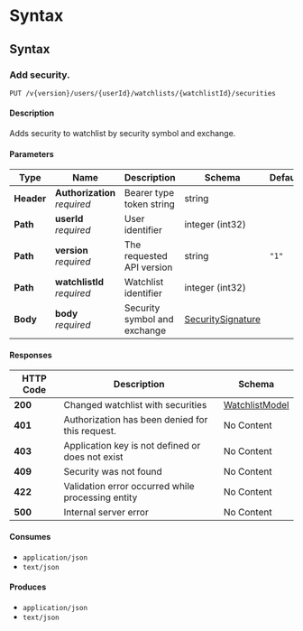 # Syntax

## Syntax

### Add security.

```
PUT /v{version}/users/{userId}/watchlists/{watchlistId}/securities
```

#### Description

Adds security to watchlist by security symbol and exchange.

#### Parameters

| Type       | Name                         | Description                  | Schema                                                                                                                | Default |
| ---------- | ---------------------------- | ---------------------------- | --------------------------------------------------------------------------------------------------------------------- | ------- |
| **Header** | **Authorization** _required_ | Bearer type token string     | string                                                                                                                |         |
| **Path**   | **userId** _required_        | User identifier              | integer (int32)                                                                                                       |         |
| **Path**   | **version** _required_       | The requested API version    | string                                                                                                                | `"1"`   |
| **Path**   | **watchlistId** _required_   | Watchlist identifier         | integer (int32)                                                                                                       |         |
| **Body**   | **body** _required_          | Security symbol and exchange | [SecuritySignature](https://app.gitbook.com/s/-LXJuhyjj-AUgQQ9uQBL/web-api/trading-api/definitions#securitysignature) |         |

#### Responses

| HTTP Code | Description                                       | Schema                                                                                                          |
| --------- | ------------------------------------------------- | --------------------------------------------------------------------------------------------------------------- |
| **200**   | Changed watchlist with securities                 | [WatchlistModel](https://app.gitbook.com/s/-LXJuhyjj-AUgQQ9uQBL/web-api/trading-api/definitions#watchlistmodel) |
| **401**   | Authorization has been denied for this request.   | No Content                                                                                                      |
| **403**   | Application key is not defined or does not exist  | No Content                                                                                                      |
| **409**   | Security was not found                            | No Content                                                                                                      |
| **422**   | Validation error occurred while processing entity | No Content                                                                                                      |
| **500**   | Internal server error                             | No Content                                                                                                      |

#### Consumes

* `application/json`
* `text/json`

#### Produces

* `application/json`
* `text/json`
